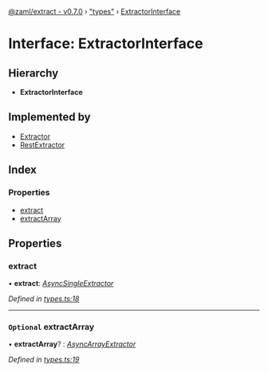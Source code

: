 [@zaml/extract - v0.7.0](../README.md) › ["types"](../modules/_types_.md) › [ExtractorInterface](_types_.extractorinterface.md)

# Interface: ExtractorInterface

## Hierarchy

* **ExtractorInterface**

## Implemented by

* [Extractor](../classes/_extractor_.extractor.md)
* [RestExtractor](../classes/_plugins_rest_.restextractor.md)

## Index

### Properties

* [extract](_types_.extractorinterface.md#extract)
* [extractArray](_types_.extractorinterface.md#optional-extractarray)

## Properties

###  extract

• **extract**: *[AsyncSingleExtractor](../modules/_types_.md#asyncsingleextractor)*

*Defined in [types.ts:18](https://github.com/nexushubs/zaml-lang/blob/226a4c7/packages/zaml-extract/src/types.ts#L18)*

___

### `Optional` extractArray

• **extractArray**? : *[AsyncArrayExtractor](../modules/_types_.md#asyncarrayextractor)*

*Defined in [types.ts:19](https://github.com/nexushubs/zaml-lang/blob/226a4c7/packages/zaml-extract/src/types.ts#L19)*
